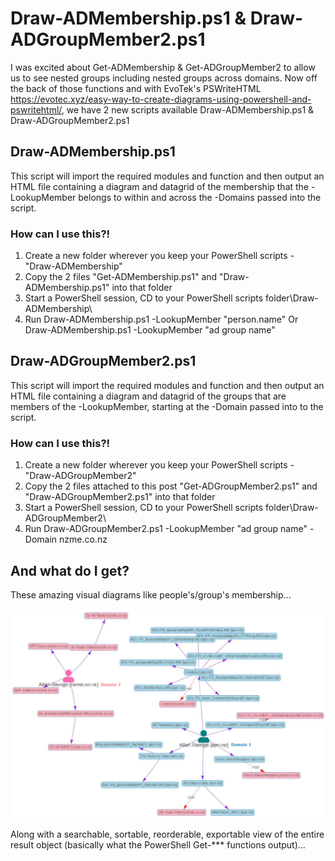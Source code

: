 # Draw-ADMembership.ps1 & Draw-ADGroupMember2.ps1
   
I was excited about Get-ADMembership & Get-ADGroupMember2 to allow us to see nested groups including nested groups across domains. Now off the back of those functions and with EvoTek's PSWriteHTML https://evotec.xyz/easy-way-to-create-diagrams-using-powershell-and-pswritehtml/, we have 2 new scripts available Draw-ADMembership.ps1 & Draw-ADGroupMember2.ps1

## Draw-ADMembership.ps1

This script will import the required modules and function and then output an HTML file containing a diagram and datagrid of the membership that the -LookupMember belongs to within and across the -Domains passed into the script.

### How can I use this?!
	
1. Create a new folder wherever you keep your PowerShell scripts - "Draw-ADMembership"
2. Copy the 2 files "Get-ADMembership.ps1" and "Draw-ADMembership.ps1" into that folder
3. Start a PowerShell session, CD to your PowerShell scripts folder\Draw-ADMembership\
4. Run Draw-ADMembership.ps1 -LookupMember "person.name" Or Draw-ADMembership.ps1 -LookupMember "ad group name"


## Draw-ADGroupMember2.ps1

This script will import the required modules and function and then output an HTML file containing a diagram and datagrid of the groups that are members of the -LookupMember, starting at the -Domain passed into to the script.


### How can I use this?!
	
1. Create a new folder wherever you keep your PowerShell scripts - "Draw-ADGroupMember2"
2. Copy the 2 files attached to this post "Get-ADGroupMember2.ps1" and "Draw-ADGroupMember2.ps1" into that folder
3. Start a PowerShell session, CD to your PowerShell scripts folder\Draw-ADGroupMember2\
4. Run Draw-ADGroupMember2.ps1 -LookupMember "ad group name" -Domain nzme.co.nz


## And what do I get?

These amazing visual diagrams like people's/group's membership...

![Draw-ADMembership](https://github.com/borough11/Draw-ADMembership/blob/master/Draw%20AD%20Membership.png?raw=true "Draw-ADMembership")

Along with a searchable, sortable, reorderable, exportable view of the entire result object (basically what the PowerShell Get-*** functions output)...

